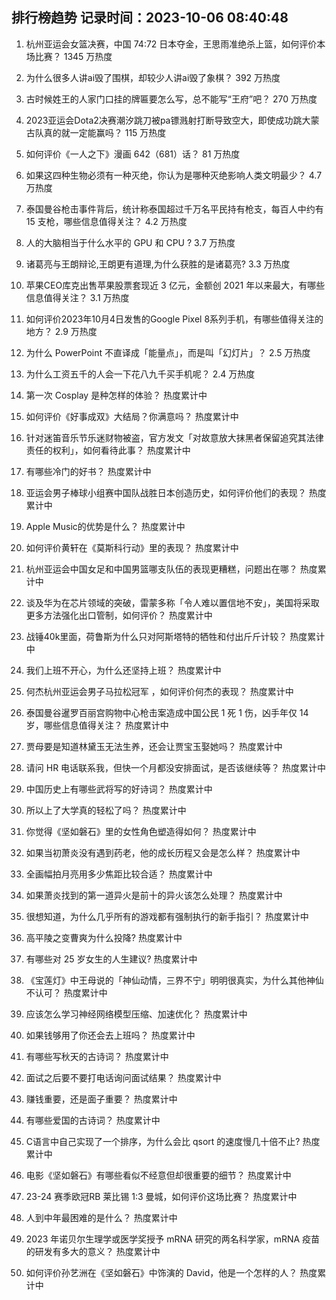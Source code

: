
## 排行榜趋势 记录时间：2023-10-06 08:40:48
  
  1. 杭州亚运会女篮决赛，中国 74:72 日本夺金，王思雨准绝杀上篮，如何评价本场比赛？ 1345 万热度
    
  2. 为什么很多人讲ai毁了围棋，却较少人讲ai毁了象棋？ 392 万热度
    
  3. 古时候姓王的人家门口挂的牌匾要怎么写，总不能写“王府”吧？ 270 万热度
    
  4. 2023亚运会Dota2决赛潮汐跳刀被pa镖溅射打断导致空大，即使成功跳大蒙古队真的就一定能赢吗？ 115 万热度
    
  5. 如何评价《一人之下》漫画 642（681）话？ 81 万热度
    
  6. 如果这四种生物必须有一种灭绝，你认为是哪种灭绝影响人类文明最少？ 4.7 万热度
    
  7. 泰国曼谷枪击事件背后，统计称泰国超过千万名平民持有枪支，每百人中约有 15 支枪，哪些信息值得关注？ 4.2 万热度
    
  8. 人的大脑相当于什么水平的 GPU 和 CPU ? 3.7 万热度
    
  9. 诸葛亮与王朗辩论,王朗更有道理,为什么获胜的是诸葛亮? 3.3 万热度
    
  10. 苹果CEO库克出售苹果股票套现近 3 亿元，金额创  2021 年以来最大，有哪些信息值得关注？ 3.1 万热度
    
  11. 如何评价2023年10月4日发售的Google Pixel 8系列手机，有哪些值得关注的地方？ 2.9 万热度
    
  12. 为什么 PowerPoint 不直译成「能量点」，而是叫「幻灯片」？ 2.5 万热度
    
  13. 为什么工资五千的人会一下花八九千买手机呢？ 2.4 万热度
    
  14. 第一次 Cosplay 是种怎样的体验？ 热度累计中
    
  15. 如何评价《好事成双》大结局？你满意吗？ 热度累计中
    
  16. 针对迷笛音乐节乐迷财物被盗，官方发文「对故意放大抹黑者保留追究其法律责任的权利」，如何看待此事？ 热度累计中
    
  17. 有哪些冷门的好书？ 热度累计中
    
  18. 亚运会男子棒球小组赛中国队战胜日本创造历史，如何评价他们的表现？ 热度累计中
    
  19. Apple Music的优势是什么？ 热度累计中
    
  20. 如何评价黄轩在《莫斯科行动》里的表现？ 热度累计中
    
  21. 杭州亚运会中国女足和中国男篮哪支队伍的表现更糟糕，问题出在哪？ 热度累计中
    
  22. 谈及华为在芯片领域的突破，雷蒙多称「令人难以置信地不安」，美国将采取更多方法强化出口管制，如何评价？ 热度累计中
    
  23. 战锤40k里面，荷鲁斯为什么只对阿斯塔特的牺牲和付出斤斤计较？ 热度累计中
    
  24. 我们上班不开心，为什么还坚持上班？ 热度累计中
    
  25. 何杰杭州亚运会男子马拉松冠军 ，如何评价何杰的表现？ 热度累计中
    
  26. 泰国曼谷暹罗百丽宫购物中心枪击案造成中国公民 1 死 1 伤，凶手年仅 14 岁，哪些信息值得关注？ 热度累计中
    
  27. 贾母要是知道林黛玉无法生养，还会让贾宝玉娶她吗？ 热度累计中
    
  28. 请问 HR 电话联系我，但快一个月都没安排面试，是否该继续等？ 热度累计中
    
  29. 中国历史上有哪些武将写的好诗词？ 热度累计中
    
  30. 所以上了大学真的轻松了吗？ 热度累计中
    
  31. 你觉得《坚如磐石》里的女性角色塑造得如何？ 热度累计中
    
  32. 如果当初萧炎没有遇到药老，他的成长历程又会是怎么样？ 热度累计中
    
  33. 全画幅拍月亮用多少焦距比较合适？ 热度累计中
    
  34. 如果萧炎找到的第一道异火是前十的异火该怎么处理？ 热度累计中
    
  35. 很想知道，为什么几乎所有的游戏都有强制执行的新手指引？ 热度累计中
    
  36. 高平陵之变曹爽为什么投降? 热度累计中
    
  37. 有哪些对 25 岁女生的人生建议? 热度累计中
    
  38. 《宝莲灯》中王母说的「神仙动情，三界不宁」明明很真实，为什么其他神仙不认可？ 热度累计中
    
  39. 应该怎么学习神经网络模型压缩、加速优化？ 热度累计中
    
  40. 如果钱够用了你还会去上班吗？ 热度累计中
    
  41. 有哪些写秋天的古诗词？ 热度累计中
    
  42. 面试之后要不要打电话询问面试结果？ 热度累计中
    
  43. 赚钱重要，还是面子重要？ 热度累计中
    
  44. 有哪些爱国的古诗词？ 热度累计中
    
  45. C语言中自己实现了一个排序，为什么会比 qsort 的速度慢几十倍不止? 热度累计中
    
  46. 电影《坚如磐石》有哪些看似不经意但却很重要的细节？ 热度累计中
    
  47. 23-24 赛季欧冠RB 莱比锡 1:3 曼城，如何评价这场比赛？ 热度累计中
    
  48. 人到中年最困难的是什么？ 热度累计中
    
  49. 2023 年诺贝尔生理学或医学奖授予 mRNA 研究的两名科学家，mRNA 疫苗的研发有多大的意义？ 热度累计中
    
  50. 如何评价孙艺洲在《坚如磐石》中饰演的 David，他是一个怎样的人？ 热度累计中
    